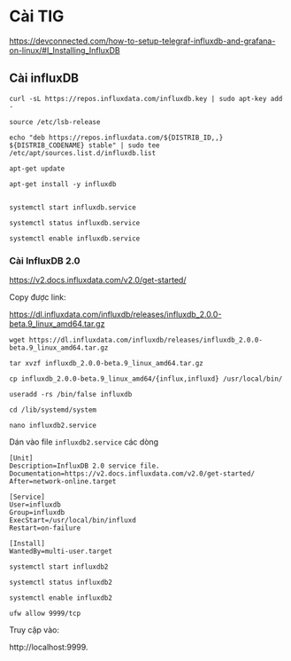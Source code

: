 # Cài TIG

https://devconnected.com/how-to-setup-telegraf-influxdb-and-grafana-on-linux/#I_Installing_InfluxDB

## Cài influxDB

```
curl -sL https://repos.influxdata.com/influxdb.key | sudo apt-key add -

source /etc/lsb-release

echo "deb https://repos.influxdata.com/${DISTRIB_ID,,} ${DISTRIB_CODENAME} stable" | sudo tee /etc/apt/sources.list.d/influxdb.list

apt-get update

apt-get install -y influxdb


systemctl start influxdb.service

systemctl status influxdb.service

systemctl enable influxdb.service
```

### Cài InfluxDB 2.0

https://v2.docs.influxdata.com/v2.0/get-started/

Copy được link:

https://dl.influxdata.com/influxdb/releases/influxdb_2.0.0-beta.9_linux_amd64.tar.gz

    wget https://dl.influxdata.com/influxdb/releases/influxdb_2.0.0-beta.9_linux_amd64.tar.gz

    tar xvzf influxdb_2.0.0-beta.9_linux_amd64.tar.gz

    cp influxdb_2.0.0-beta.9_linux_amd64/{influx,influxd} /usr/local/bin/

    useradd -rs /bin/false influxdb

    cd /lib/systemd/system

    nano influxdb2.service

Dán vào file `influxdb2.service` các dòng

```
[Unit]
Description=InfluxDB 2.0 service file.
Documentation=https://v2.docs.influxdata.com/v2.0/get-started/
After=network-online.target

[Service]
User=influxdb
Group=influxdb
ExecStart=/usr/local/bin/influxd 
Restart=on-failure

[Install]
WantedBy=multi-user.target
```

    systemctl start influxdb2

    systemctl status influxdb2

    systemctl enable influxdb2

    ufw allow 9999/tcp

Truy cập vào:

http://localhost:9999.